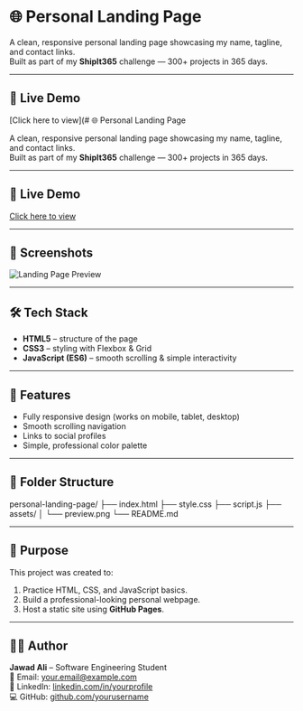 # 🌐 Personal Landing Page

A clean, responsive personal landing page showcasing my name, tagline, and contact links.  
Built as part of my **ShipIt365** challenge — 300+ projects in 365 days.

---

## 🚀 Live Demo
[Click here to view](# 🌐 Personal Landing Page

A clean, responsive personal landing page showcasing my name, tagline, and contact links.  
Built as part of my **ShipIt365** challenge — 300+ projects in 365 days.

---

## 🚀 Live Demo
[Click here to view](https://yourusername.github.io/personal-landing-page/)

---

## 📸 Screenshots
![Landing Page Preview](assets/preview.png)

---

## 🛠 Tech Stack
- **HTML5** – structure of the page  
- **CSS3** – styling with Flexbox & Grid  
- **JavaScript (ES6)** – smooth scrolling & simple interactivity

---

## 📖 Features
- Fully responsive design (works on mobile, tablet, desktop)  
- Smooth scrolling navigation  
- Links to social profiles  
- Simple, professional color palette  

---

## 📂 Folder Structure

personal-landing-page/
├── index.html
├── style.css
├── script.js
├── assets/
│ └── preview.png
└── README.md


---

## 🎯 Purpose
This project was created to:
1. Practice HTML, CSS, and JavaScript basics.  
2. Build a professional-looking personal webpage.  
3. Host a static site using **GitHub Pages**.

---

## 👨‍💻 Author
**Jawad Ali** – Software Engineering Student  
📧 Email: your.email@example.com  
🔗 LinkedIn: [linkedin.com/in/yourprofile](#)  
💻 GitHub: [github.com/yourusername](#)
